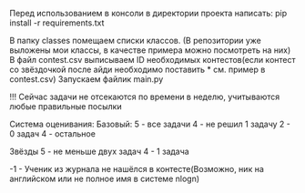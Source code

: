 Перед использованием в консоли в директории проекта написать:
pip install -r requirements.txt 

В папку classes помещаем списки классов. (В репозитории уже выложены мои классы, в качестве примера можно посмотреть на них)
В файл contest.csv выписываем ID необходимых контестов(если контест со звёздочкой после айди необходимо поставить * см. пример в contest.csv)
Запускаем файлик main.py

!!! Сейчас задачи не отсекаются по времени в неделю, учитываются любые правильные посылки

Система оценивания:
Базовый:
5 - все задачи
4 - не решил 1 задачу
2 - 0 задач
4 - остальное

Звёзды
5 - не меньше двух задач
4 - 1 задача

-1 - Ученик из журнала не нашёлся в контесте(Возможно, ник на английском или не полное имя в системе nlogn)


